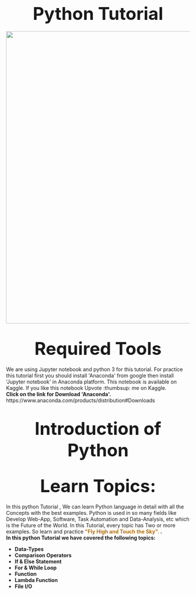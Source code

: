  <h1><center><strong><font size=120px>Python Tutorial</font></strong></center></h1>
 <img src="https://files.realpython.com/media/Primer-on-Python-Decorators_Watermarked.d0da542fa3fc.jpg" width="800" align="center"/>
 <h1><center><strong><font size=120px>Required Tools</font></strong></center></h1>
We are using Jupyter notebook and python 3 for this tutorial. For practice this tutorial first you should install 'Anaconda' from google then install 'Jupyter notebook' in Anaconda platform. This notebook is available on Kaggle. If you like this notebook Upvote :thumbsup: me on Kaggle. <br>
<strong>Click on the link for Download 'Anaconda'.</strong>  https://www.anaconda.com/products/distribution#Downloads <br>

<h1><center><strong><font size=120px>Introduction of Python</font></strong></center></h1>

<h1><center><strong><font size=120px>Learn Topics:</font></strong></center></h1>
In this python Tutorial , We can learn Python language in detail with all the Concepts with the best examples. Python is used in so many fields like Develop Web-App, Software, Task Automation and Data-Analysis, etc which is the Future of the World. In this Tutorial, every topic has Two or more examples.
So learn and practice <strong><font color=b16e0d> "Fly High and Touch the Sky". </font><strong>.<br>
In this python Tutorial we have covered the following topics: 

- Data-Types
- Comparison Operators
- If & Else Statement
- For & While Loop
- Function
- Lambda Function
- File I/O

